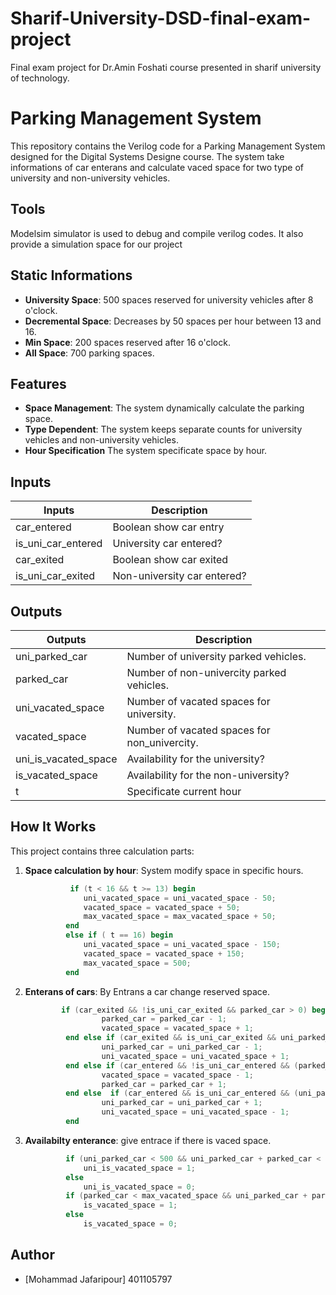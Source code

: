 # Sharif-University-DSD-final-exam-project
Final exam project for Dr.Amin Foshati course presented in sharif university of technology.

# Parking Management System

This repository contains the Verilog code for a Parking Management System designed for the Digital Systems Designe course. The system take informations of car enterans and calculate vaced space for two type of university and non-university vehicles.

## Tools

Modelsim simulator is used to debug and compile verilog codes.
It also provide a simulation space for our project

## Static Informations

- **University Space**: 500 spaces reserved for university vehicles after 8 o'clock.
- **Decremental Space**: Decreases by 50 spaces per hour between 13 and 16.
- **Min Space**: 200 spaces reserved after 16 o'clock.
- **All Space**: 700 parking spaces.

## Features

- **Space Management**: The system dynamically calculate the parking space.
- **Type Dependent**: The system keeps separate counts for university vehicles and non-university vehicles.
- **Hour Specification** The system specificate space by hour.

## Inputs

| Inputs             | Description                    |
| ------------------ | ------------------------------ |
| car_entered        | Boolean show car entry         |
| is_uni_car_entered | University car entered?        |
| car_exited         | Boolean show car exited        |
| is_uni_car_exited  | Non-university car entered?    |

## Outputs

| Outputs              | Description                                  |
| -------------------- | -------------------------------------------- |
| uni_parked_car       | Number of university parked vehicles.        |
| parked_car           | Number of non-univercity parked vehicles.    |
| uni_vacated_space    | Number of vacated spaces for university.     |
| vacated_space        | Number of vacated spaces for non_univercity. |
| uni_is_vacated_space | Availability for the university?             |
| is_vacated_space     | Availability for the non-university?         |
| t                    | Specificate current hour                     |

## How It Works
This project contains three calculation parts:

1. **Space calculation by hour**: System modify space in specific hours.
   ```verilog
             if (t < 16 && t >= 13) begin
                uni_vacated_space = uni_vacated_space - 50;
                vacated_space = vacated_space + 50;
                max_vacated_space = max_vacated_space + 50;
            end
            else if ( t == 16) begin
                uni_vacated_space = uni_vacated_space - 150;
                vacated_space = vacated_space + 150;
                max_vacated_space = 500;
            end
   ```
2. **Enterans of cars**: By Entrans a car change reserved space.
   ```verilog
           if (car_exited && !is_uni_car_exited && parked_car > 0) begin
                    parked_car = parked_car - 1;
                    vacated_space = vacated_space + 1;
            end else if (car_exited && is_uni_car_exited && uni_parked_car > 0) begin
                    uni_parked_car = uni_parked_car - 1;
                    uni_vacated_space = uni_vacated_space + 1;
            end else if (car_entered && !is_uni_car_entered && (parked_car + uni_parked_car < 700 && parked_car < max_vacated_space)) begin
                    vacated_space = vacated_space - 1;
                    parked_car = parked_car + 1;
            end else  if (car_entered && is_uni_car_entered && (uni_parked_car < 500 && uni_parked_car + parked_car < 700)) begin
                    uni_parked_car = uni_parked_car + 1;
                    uni_vacated_space = uni_vacated_space - 1;
            end
   ```
3. **Availabilty enterance**: give entrace if there is vaced space.
   ```verilog
            if (uni_parked_car < 500 && uni_parked_car + parked_car < 700)
                uni_is_vacated_space = 1;
            else 
                uni_is_vacated_space = 0;
            if (parked_car < max_vacated_space && uni_parked_car + parked_car < 700) 
                is_vacated_space = 1;
            else 
                is_vacated_space = 0;
   ```
## Author
- [Mohammad Jafaripour] 401105797
